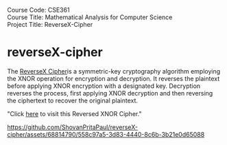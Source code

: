 Course Code: CSE361         
Course Title: Mathematical Analysis for Computer Science               
Project Title: ReverseX-Cipher        
    

# reverseX-cipher 
The [ReverseX Cipher](https://reverse-x-cipher-by-shovan-prita-paul.netlify.app/)is a symmetric-key cryptography algorithm employing the XNOR operation for encryption and decryption. It reverses the plaintext before applying XNOR encryption with a designated key. Decryption reverses the process, first applying XNOR decryption and then reversing the ciphertext to recover the original plaintext.

"Click [here](https://reverse-x-cipher-by-shovan-prita-paul.netlify.app/) to visit this Reversed XNOR Cipher."












https://github.com/ShovanPritaPaul/reverseX-cipher/assets/68814790/558c97a5-3d83-4440-8c6b-3b21e0d65088
